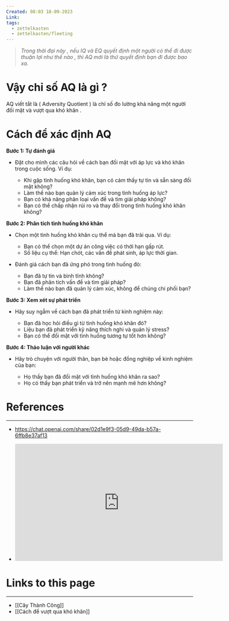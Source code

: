 ```yaml
---
Created: 08:03 18-09-2023
Link: 
tags:
  - zettelkasten
  - zettelkasten/fleeting
---
```

>*Trong thời đại này , nếu IQ và EQ quyết định một người có thể đi được thuận lợi như thế nào , thì AQ mới là thứ quyết định bạn đi được bao xa.*


# Vậy chỉ số AQ là gì ?
AQ viết tắt là ( Adversity Quotient ) là chỉ số đo lường khả năng một người đối mặt và vượt qua khó khăn .


# Cách để xác định AQ

**Bước 1: Tự đánh giá**

- Đặt cho mình các câu hỏi về cách bạn đối mặt với áp lực và khó khăn trong cuộc sống. Ví dụ:
    
    - Khi gặp tình huống khó khăn, bạn có cảm thấy tự tin và sẵn sàng đối mặt không?
    - Làm thế nào bạn quản lý cảm xúc trong tình huống áp lực?
    - Bạn có khả năng phân loại vấn đề và tìm giải pháp không?
    - Bạn có thể chấp nhận rủi ro và thay đổi trong tình huống khó khăn không?

**Bước 2: Phân tích tình huống khó khăn**

- Chọn một tình huống khó khăn cụ thể mà bạn đã trải qua. Ví dụ:
    
    - Bạn có thể chọn một dự án công việc có thời hạn gấp rút.
    - Số liệu cụ thể: Hạn chót, các vấn đề phát sinh, áp lực thời gian.
- Đánh giá cách bạn đã ứng phó trong tình huống đó:
    
    - Bạn đã tự tin và bình tĩnh không?
    - Bạn đã phân tích vấn đề và tìm giải pháp?
    - Làm thế nào bạn đã quản lý cảm xúc, không để chúng chi phối bạn?

**Bước 3: Xem xét sự phát triển**

- Hãy suy ngẫm về cách bạn đã phát triển từ kinh nghiệm này:
    
    - Bạn đã học hỏi điều gì từ tình huống khó khăn đó?
    - Liệu bạn đã phát triển kỹ năng thích nghi và quản lý stress?
    - Bạn có thể đối mặt với tình huống tương tự tốt hơn không?

**Bước 4: Thảo luận với người khác**

- Hãy trò chuyện với người thân, bạn bè hoặc đồng nghiệp về kinh nghiệm của bạn:
    
    - Họ thấy bạn đã đối mặt với tình huống khó khăn ra sao?
    - Họ có thấy bạn phát triển và trở nên mạnh mẽ hơn không?
# References
---
- https://chat.openai.com/share/02d1e9f3-05d9-49da-b57a-6ffb8e37af13

- <iframe width="560" height="315" src="https://www.youtube.com/embed/mEENtaWcW4s?si=BCwi-kaG-nobE7e2" title="YouTube video player" frameborder="0" allow="accelerometer; autoplay; clipboard-write; encrypted-media; gyroscope; picture-in-picture; web-share" allowfullscreen></iframe>

# Links to this page
---

- [[Cây Thành Công]]
- [[Cách để vượt qua khó khăn]]